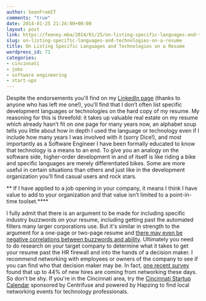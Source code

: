 ```yaml
---
author: SeanFromIT
comments: "true"
date: 2014-01-25 21:24:00+00:00
layout: post
link: https://feeney.mba/2014/01/25/on-listing-specific-languages-and-technologies-on-a-resume/
slug: on-listing-specific-languages-and-technologies-on-a-resume
title: On Listing Specific Languages and Technologies on a Resume
wordpress_id: 71
categories:
- cincinnati
- jobs
- software engineering
- start-ups
---
```


Despite the endorsements you'll find on my [LinkedIn page](http://www.linkedin.com/in/seanfromit) (thanks to anyone who has left me one!), you’ll find that I don’t often list specific development languages or technologies on the hard copy of my resume. My reasoning for this is threefold: it takes up valuable real estate on my resume which already hasn’t fit on one page for many years now, an alphabet soup tells you little about how in depth I used the language or technology even if I include how many years I was involved with it (sorry Dice!), and most importantly as a Software Engineer I have been formally educated to know that technology is a means to an end. To give you an analogy on the software side, higher-order development in and of itself is like riding a bike and specific languages are merely differentiated bikes. Some are more useful in certain situations than others and just like in the development organization you’ll find casual users and rock stars.

** If I have applied to a job opening in your company, it means I think I have value to add to your organization and that value isn’t limited to a point-in-time toolset.****

I fully admit that there is an argument to be made for including specific industry buzzwords on your resume, including getting past the automated filters many larger corporations use. But it's similar in strength to the argument for a one-page or two-page resume and [there may even be negative correlations between buzzwords and ability](http://programmers.stackexchange.com/questions/8333/is-there-a-correlation-between-buzz-words-and-ability). Ultimately you need to do research on your target company to determine what it takes to get your resume past the HR firewall and into the hands of a decision maker. I recommend networking with employees or owners of the company to see if you can find who that decision maker may be. In fact, [one recent survey](http://www.linkedin.com/today/post/article/20130401172726-15454-the-importance-of-networking-the-hidden-job-market-and-recruiter-relevancy) found that up to 44% of new hires are coming from networking these days. So don't be shy. If you're in the Cincinnati area, try the [Cincinnati Startup Calendar](https://hapzing.com/cincinnati-startup-calendar/) sponsored by Centrifuse and powered by Hapzing to find local networking events for technology professionals.
